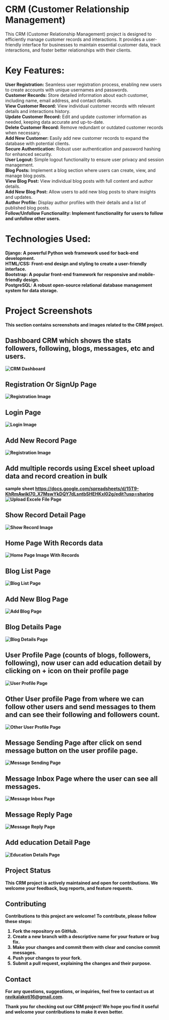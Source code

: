 # CRM (Customer Relationship Management)
This CRM (Customer Relationship Management) project is designed to efficiently manage customer records and interactions. It provides a user-friendly interface for businesses to maintain essential customer data, track interactions, and foster better relationships with their clients.

# Key Features:
<b>User Registration:</b> Seamless user registration process, enabling new users to create accounts with unique usernames and passwords.<br>
<b>Customer Records:</b> Store detailed information about each customer, including name, email address, and contact details.<br>
<b>View Customer Record:</b> View individual customer records with relevant details and interactions history.<br>
<b>Update Customer Record:</b> Edit and update customer information as needed, keeping data accurate and up-to-date.<br>
<b>Delete Customer Record:</b> Remove redundant or outdated customer records when necessary.<br>
<b>Add New Customer:</b> Easily add new customer records to expand the database with potential clients.<br>
<b>Secure Authentication:</b> Robust user authentication and password hashing for enhanced security.<br>
<b>User Logout:</b> Simple logout functionality to ensure user privacy and session management.<br>
<b>Blog Posts:</b> Implement a blog section where users can create, view, and manage blog posts.<br>
<b>View Blog Post:</b> View individual blog posts with full content and author details.<br>
<b>Add New Blog Post:</b> Allow users to add new blog posts to share insights and updates.<br>
<b>Author Profile:</b> Display author profiles with their details and a list of published blog posts.<br>
<b>Follow/Unfollow Functionality: Implement functionality for users to follow and unfollow other users.<br>

# Technologies Used:
<b>Django:</b> A powerful Python web framework used for back-end development.<br>
<b>HTML/CSS:</b> Front-end design and styling to create a user-friendly interface.<br>
<b>Bootstrap:</b> A popular front-end framework for responsive and mobile-friendly design.<br>
<b>PostgreSQL:</b> A robust open-source relational database management system for data storage.<br>

# Project Screenshots
This section contains screenshots and images related to the CRM project.

## Dashboard CRM which shows the stats followers, following, blogs, messages, etc and users.
![CRM Dashboard](https://github.com/Ravikalakoti/CRM-App/blob/main/dcrm/Images/homepage_stats.png)

## Registration Or SignUp Page
![Registration Image](https://github.com/Ravikalakoti/CRM-App/blob/main/dcrm/Images/Screenshot%20from%202023-08-01%2014-09-04.png)

## Login Page
![Login Image](https://github.com/Ravikalakoti/CRM-App/blob/main/dcrm/Images/Screenshot%20from%202023-08-01%2014-08-51.png)

## Add New Record Page
![Registration Image](https://github.com/Ravikalakoti/CRM-App/blob/main/dcrm/Images/Screenshot%20from%202023-08-01%2014-08-37.png)

## Add multiple records using Excel sheet upload data and record creation in bulk
sample sheet https://docs.google.com/spreadsheets/d/15T9-KhRmAwikI70_X7MswYkDQY7dLsntbSHEHKxI02g/edit?usp=sharing
![Upload Excele File Page](https://github.com/Ravikalakoti/CRM-App/blob/main/dcrm/Images/import.png)

## Show Record Detail Page
![Show Record Image](https://github.com/Ravikalakoti/CRM-App/blob/main/dcrm/Images/Screenshot%20from%202023-08-01%2014-42-14.png)

## Home Page With Records data
![Home Page Image With Records](https://github.com/Ravikalakoti/CRM-App/blob/main/dcrm/Images/Screenshot%20from%202023-08-01%2014-42-29.png)

## Blog List Page
![Blog List Page](https://github.com/Ravikalakoti/CRM-App/blob/main/dcrm/Images/blog_list.png)

## Add New Blog Page
![Add Blog Page](https://github.com/Ravikalakoti/CRM-App/blob/main/dcrm/Images/add_blog.png)

## Blog Details Page
![Blog Details Page](https://github.com/Ravikalakoti/CRM-App/blob/main/dcrm/Images/blog_detail.png)

## User Profile Page (counts of blogs, followers, following), now user can add education detail by clicking on + icon on their profile page
![User Profile Page](https://github.com/Ravikalakoti/CRM-App/blob/main/dcrm/Images/aug3profile.png)

## Other User profile Page from where we can follow other users and send messages to them and can see their following and followers count.
![Other User Profile Page](https://github.com/Ravikalakoti/CRM-App/blob/main/dcrm/Images/updated_profile_image.png)

## Message Sending Page after click on send message button on the user profile page.
![Message Sending Page](https://github.com/Ravikalakoti/CRM-App/blob/main/dcrm/Images/msg.png)

## Message Inbox Page where the user can see all messages.
![Message Inbox Page](https://github.com/Ravikalakoti/CRM-App/blob/main/dcrm/Images/inbox.png)

## Message Reply Page
![Message Reply Page](https://github.com/Ravikalakoti/CRM-App/blob/main/dcrm/Images/reply.png)

## Add education Detail Page
![Education Details Page](https://github.com/Ravikalakoti/CRM-App/blob/main/dcrm/Images/education.png)

## Project Status
This CRM project is actively maintained and open for contributions. We welcome your feedback, bug reports, and feature requests.

## Contributing

Contributions to this project are welcome! To contribute, please follow these steps:

1. Fork the repository on GitHub.
2. Create a new branch with a descriptive name for your feature or bug fix.
3. Make your changes and commit them with clear and concise commit messages.
4. Push your changes to your fork.
5. Submit a pull request, explaining the changes and their purpose.

## Contact

For any questions, suggestions, or inquiries, feel free to contact us at ravikalakoti16@gmail.com.

Thank you for checking out our CRM project! We hope you find it useful and welcome your contributions to make it even better.

